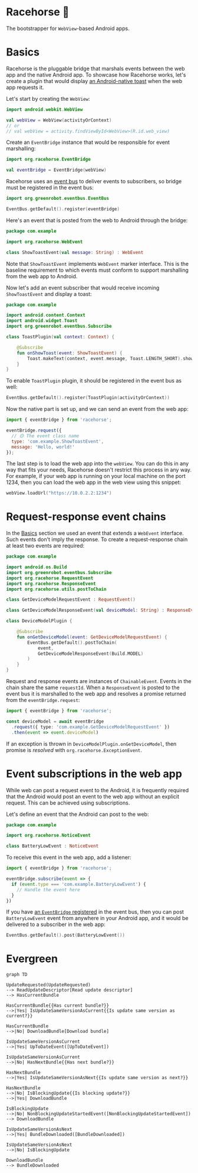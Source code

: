 # Racehorse 🏇

The bootstrapper for `WebView`-based Android apps.

# Basics

Racehorse is the pluggable bridge that marshals events between the web app and the native Android app. To showcase how
Racehorse works, let's create a plugin that would display
[an Android-native toast](https://developer.android.com/guide/topics/ui/notifiers/toasts) when the web app requests it.

Let's start by creating the `WebView`:

```kotlin
import android.webkit.WebView

val webView = WebView(activityOrContext)
// or
// val webView = activity.findViewById<WebView>(R.id.web_view)
```

Create an `EventBridge` instance that would be responsible for event marshalling:

```kotlin
import org.racehorse.EventBridge

val eventBridge = EventBridge(webView)
```

Racehorse uses an [event bus](https://greenrobot.org/eventbus) to deliver events to subscribers, so bridge must be
registered in the event bus:

```kotlin
import org.greenrobot.eventbus.EventBus

EventBus.getDefault().register(eventBridge)
```

Here's an event that is posted from the web to Android through the bridge:

```kotlin
package com.example

import org.racehorse.WebEvent

class ShowToastEvent(val message: String) : WebEvent
```

Note that `ShowToastEvent` implements `WebEvent` marker interface. This is the baseline requirement to which events 
must conform to support marshalling from the web app to Android.

Now let's add an event subscriber that would receive incoming `ShowToastEvent` and display a toast:

```kotlin
package com.example

import android.content.Context
import android.widget.Toast
import org.greenrobot.eventbus.Subscribe

class ToastPlugin(val context: Context) {

    @Subscribe
    fun onShowToast(event: ShowToastEvent) {
        Toast.makeText(context, event.message, Toast.LENGTH_SHORT).show()
    }
}
```

To enable `ToastPlugin` plugin, it should be registered in the event bus as well:

```kotlin
EventBus.getDefault().register(ToastPlugin(activityOrContext))
```

Now the native part is set up, and we can send an event from the web app:

```js
import { eventBridge } from 'racehorse';

eventBridge.request({
  // 🟡 The event class name
  type: 'com.example.ShowToastEvent',
  message: 'Hello, world!'
});
```

The last step is to load the web app into the `webView`. You can do this in any way that fits your needs, Racehorse
doesn't restrict this process in any way. For example, if your web app is running on your local machine on the port
1234, then you can load the web app in the web view using this snippet: 

```kotlin
webView.loadUrl("https://10.0.2.2:1234")
```

# Request-response event chains

In the [Basics](#basics) section we used an event that extends a `WebEvent` interface. Such events don't imply the
response. To create a request-response chain at least two events are required:

```kotlin
package com.example

import android.os.Build
import org.greenrobot.eventbus.Subscribe
import org.racehorse.RequestEvent
import org.racehorse.ResponseEvent
import org.racehorse.utils.postToChain

class GetDeviceModelRequestEvent : RequestEvent()

class GetDeviceModelResponseEvent(val deviceModel: String) : ResponseEvent()

class DeviceModelPlugin {

    @Subscribe
    fun onGetDeviceModel(event: GetDeviceModelRequestEvent) {
        EventBus.getDefault().postToChain(
            event,
            GetDeviceModelResponseEvent(Build.MODEL)
        )
    }
}
```

Request and response events are instances of `ChainableEvent`. Events in the chain share the same `requestId`. When a
`ResponseEvent` is posted to the event bus it is marshalled to the web app and resolves a promise returned from the
`eventBridge.request`:

```ts
import { eventBridge } from 'racehorse';

const deviceModel = await eventBridge
  .request({ type: 'com.example.GetDeviceModelRequestEvent' })
  .then(event => event.deviceModel)
```

If an exception is thrown in `DeviceModelPlugin.onGetDeviceModel`, then promise is _resolved_ with
`org.racehorse.ExceptionEvent`.

# Event subscriptions in the web app

While web can post a request event to the Android, it is frequently required that the Android would post an event to the
web app without an explicit request. This can be achieved using subscriptions.

Let's define an event that the Android can post to the web:

```kotlin
package com.example

import org.racehorse.NoticeEvent

class BatteryLowEvent : NoticeEvent
```

To receive this event in the web app, add a listener:

```js
import { eventBridge } from 'racehorse';

eventBridge.subscribe(event => {
  if (event.type === 'com.example.BatteryLowEvent') {
    // Handle the event here
  }
})
```

If you have [an `EventBridge` registered](#basics) in the event bus, then you can post `BatteryLowEvent` event from
anywhere in your Android app, and it would be delivered to a subscriber in the web app:

```kotlin
EventBus.getDefault().post(BatteryLowEvent())
```

# Evergreen

```mermaid
graph TD

UpdateRequested(UpdateRequested)
--> ReadUpdateDescriptor[Read update descriptor]
--> HasCurrentBundle

HasCurrentBundle{{Has current bundle?}}
-->|Yes| IsUpdateSameVersionAsCurrent{{Is update same version as current?}}

HasCurrentBundle
-->|No| DownloadBundle[Download bundle]

IsUpdateSameVersionAsCurrent
-->|Yes| UpToDateEvent([UpToDateEvent])

IsUpdateSameVersionAsCurrent
-->|No| HasNextBundle{{Has next bundle?}} 

HasNextBundle
-->|Yes| IsUpdateSameVersionAsNext{{Is update same version as next?}}

HasNextBundle
-->|No| IsBlockingUpdate{{Is blocking update?}}
-->|Yes| DownloadBundle

IsBlockingUpdate
-->|No| NonBlockingUpdateStartedEvent([NonBlockingUpdateStartedEvent])
--> DownloadBundle

IsUpdateSameVersionAsNext
-->|Yes| BundleDownloaded([BundleDownloaded])

IsUpdateSameVersionAsNext
-->|No| IsBlockingUpdate

DownloadBundle
--> BundleDownloaded
```